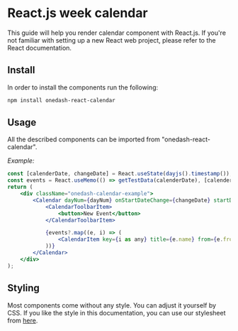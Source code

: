 # React.js week calendar

This guide will help you render calendar component with React.js.
If you're not familiar with setting up a new React web project, please refer to the React documentation.

## Install

In order to install the components run the following:

```bash
npm install onedash-react-calendar
```

## Usage

All the described components can be imported from "onedash-react-calendar".

_Example:_

```jsx
const [calenderDate, changeDate] = React.useState(dayjs().timestamp());
const events = React.useMemo(() => getTestData(calenderDate), [calenderDate]);
return (
	<div className="onedash-calendar-example">
		<Calendar dayNum={dayNum} onStartDateChange={changeDate} startDate={calenderDate} hourFrom={hourFrom} hourTo={hourTo}>
			<CalendarToolbarItem>
				<button>New Event</button>
			</CalendarToolbarItem>

			{events?.map((e, i) => (
				<CalendarItem key={i as any} title={e.name} from={e.from} to={e.to} className="event" />
			))}
		</Calendar>
	</div>
);
```

## Styling

Most components come without any style. You can adjust it yourself by CSS. If you like the style in this documentation, you can use our stylesheet from [here](https://github.com/OneDash-DE/onedash-react-calendar/blob/main/src/components/stories/calendar.sass).
